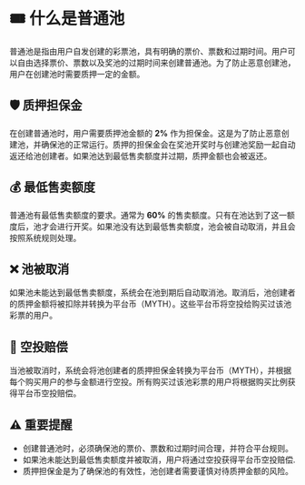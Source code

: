 
# 🎟️ 什么是普通池 

普通池是指由用户自发创建的彩票池，具有明确的票价、票数和过期时间。用户可以自由选择票价、票数以及奖池的过期时间来创建普通池。为了防止恶意创建池，用户在创建池时需要质押一定的金额。

## 🛡️ 质押担保金

在创建普通池时，用户需要质押池金额的 **2%** 作为担保金。这是为了防止恶意创建池，并确保池的正常运行。质押的担保金会在奖池开奖时与创建池奖励一起自动返还给池创建者。如果池达到最低售卖额度并过期，质押金额也会被返还。

## 💰 最低售卖额度

普通池有最低售卖额度的要求。通常为 **60%** 的售卖额度。只有在池达到了这一额度后，池才会进行开奖。如果池没有达到最低售卖额度，池会被自动取消，并且会按照系统规则处理。

## ❌ 池被取消

如果池未能达到最低售卖额度，系统会在池到期后自动取消池。取消后，池创建者的质押金额将被扣除并转换为平台币（MYTH）。这些平台币将空投给购买过该池彩票的用户。

## 🎁 空投赔偿

当池被取消时，系统会将池创建者的质押担保金转换为平台币（MYTH），并根据每个购买用户的参与金额进行空投。所有购买过该池彩票的用户将根据购买比例获得平台币空投赔偿。

## ⚠️ 重要提醒

- 创建普通池时，必须确保池的票价、票数和过期时间合理，并符合平台规则。
- 如果池未能达到最低售卖额度并被取消，用户将通过空投获得平台币空投赔偿.
- 质押担保金是为了确保池的有效性，池创建者需要谨慎对待质押金额的风险。
